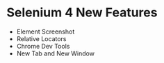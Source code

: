 <h1> Selenium 4 New Features</h1>

<p>
  <ul>
    <li>Element Screenshot</li>
    <li>Relative Locators</li>
    <li>Chrome Dev Tools</li>
    <li>New Tab and New Window</li>
  </ul>
</p>
